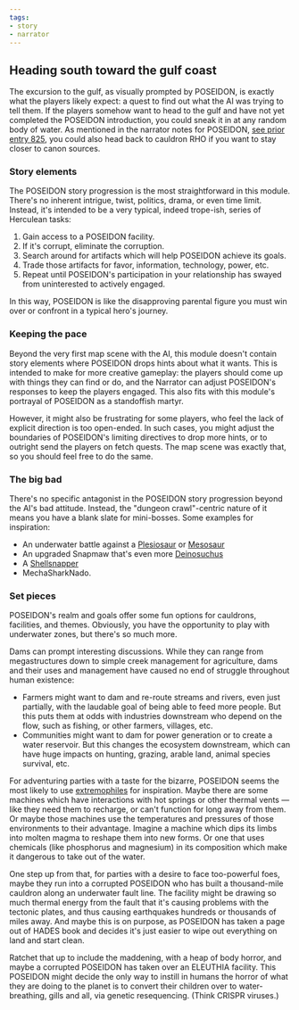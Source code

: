 ```yaml
---
tags:
- story
- narrator
---
```


## Heading south toward the gulf coast

The excursion to the gulf, as visually prompted by POSEIDON, is exactly what the players likely expect: a quest to find out what the AI was trying to tell them.
If the players somehow want to head to the gulf and have not yet completed the POSEIDON introduction, you could sneak it in at any random body of water.
As mentioned in the narrator notes for POSEIDON, [see prior entry 825](825-pi253-voice.md), you could also head back to cauldron RHO if you want to stay closer to canon sources.

### Story elements

The POSEIDON story progression is the most straightforward in this module.
There's no inherent intrigue, twist, politics, drama, or even time limit.
Instead, it's intended to be a very typical, indeed trope-ish, series of Herculean tasks:

1. Gain access to a POSEIDON facility.
2. If it's corrupt, eliminate the corruption.
3. Search around for artifacts which will help POSEIDON achieve its goals.
4. Trade those artifacts for favor, information, technology, power, etc.
5. Repeat until POSEIDON's participation in your relationship has swayed from uninterested to actively engaged.

In this way, POSEIDON is like the disapproving parental figure you must win over or confront in a typical hero's journey.

### Keeping the pace

Beyond the very first map scene with the AI, this module doesn't contain story elements where POSEIDON drops hints about what it wants.
This is intended to make for more creative gameplay: the players should come up with things they can find or do, and the Narrator can adjust POSEIDON's responses to keep the players engaged.
This also fits with this module's portrayal of POSEIDON as a standoffish martyr.

However, it might also be frustrating for some players, who feel the lack of explicit direction is too open-ended.
In such cases, you might adjust the boundaries of POSEIDON's limiting directives to drop more hints, or to outright send the players on fetch quests.
The map scene was exactly that, so you should feel free to do the same.

### The big bad

There's no specific antagonist in the POSEIDON story progression beyond the AI's bad attitude.
Instead, the "dungeon crawl"-centric nature of it means you have a blank slate for mini-bosses.
Some examples for inspiration:

* An underwater battle against a [Plesiosaur](https://en.wikipedia.org/wiki/Plesiosaurus) or [Mesosaur](https://en.wikipedia.org/wiki/Mesosaurus)
* An upgraded Snapmaw that's even more [Deinosuchus](https://en.wikipedia.org/wiki/Deinosuchus)
* A [Shellsnapper](https://horizon.fandom.com/wiki/Shellsnapper)
* MechaSharkNado.

### Set pieces

POSEIDON's realm and goals offer some fun options for cauldrons, facilities, and themes.
Obviously, you have the opportunity to play with underwater zones, but there's so much more.

Dams can prompt interesting discussions.
While they can range from megastructures down to simple creek management for agriculture, dams and their uses and management have caused no end of struggle throughout human existence:

* Farmers might want to dam and re-route streams and rivers, even just partially, with the laudable goal of being able to feed more people.  But this puts them at odds with industries downstream who depend on the flow, such as fishing, or other farmers, villages, etc.
* Communities might want to dam for power generation or to create a water reservoir.  But this changes the ecosystem downstream, which can have huge impacts on hunting, grazing, arable land, animal species survival, etc.

For adventuring parties with a taste for the bizarre, POSEIDON seems the most likely to use [extremophiles](https://en.wikipedia.org/wiki/Extremophile) for inspiration.
Maybe there are some machines which have interactions with hot springs or other thermal vents — like they need them to recharge, or can't function for long away from them.
Or maybe those machines use the temperatures and pressures of those environments to their advantage.
Imagine a machine which dips its limbs into molten magma to reshape them into new forms.
Or one that uses chemicals (like phosphorus and magnesium) in its composition which make it dangerous to take out of the water.

One step up from that, for parties with a desire to face too-powerful foes, maybe they run into a corrupted POSEIDON who has built a thousand-mile cauldron along an underwater fault line.
The facility might be drawing so much thermal energy from the fault that it's causing problems with the tectonic plates, and thus causing earthquakes hundreds or thousands of miles away.
And maybe this is on purpose, as POSEIDON has taken a page out of HADES book and decides it's just easier to wipe out everything on land and start clean.

Ratchet that up to include the maddening, with a heap of body horror, and maybe a corrupted POSEIDON has taken over an ELEUTHIA facility.
This POSEIDON might decide the only way to instill in humans the horror of what they are doing to the planet is to convert their children over to water-breathing, gills and all, via genetic resequencing.
(Think CRISPR viruses.)
